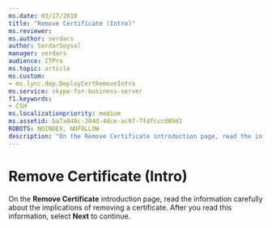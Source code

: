 ```yaml
---
ms.date: 03/17/2018
title: "Remove Certificate (Intro)"
ms.reviewer: 
ms.author: serdars
author: SerdarSoysal
manager: serdars
audience: ITPro
ms.topic: article
ms.custom:
- ms.lync.dep.DeployCertRemoveIntro
ms.service: skype-for-business-server
f1.keywords:
- CSH
ms.localizationpriority: medium
ms.assetid: ba7a948c-304d-4dce-ac97-7fdfcccd09d1
ROBOTS: NOINDEX, NOFOLLOW
description: "On the Remove Certificate introduction page, read the information carefully about the implications of removing a certificate. After you read this information, select Next to continue."
---
```


# Remove Certificate (Intro)
 
On the **Remove Certificate** introduction page, read the information carefully about the implications of removing a certificate. After you read this information, select **Next** to continue.
  



